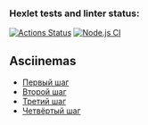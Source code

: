 ### Hexlet tests and linter status:
[![Actions Status](https://github.com/drakulavich/frontend-testing-react-project-lvl2/workflows/hexlet-check/badge.svg)](https://github.com/drakulavich/frontend-testing-react-project-lvl2/actions)
[![Node.js CI](https://github.com/drakulavich/frontend-testing-react-project-lvl2/actions/workflows/main.yml/badge.svg)](https://github.com/drakulavich/frontend-testing-react-project-lvl2/actions/workflows/main.yml)

## Asciinemas

* [Первый шаг](https://asciinema.org/a/Q8ac9a1muEbohxUEt9N01tR5N)
* [Второй шаг](https://asciinema.org/a/WlqNK71KZVKs5CPL2UJyZboX0)
* [Третий шаг](https://asciinema.org/a/jcTxwPhS1HqdABEnmeSTYvlgy)
* [Четвёртый шаг](https://asciinema.org/a/ZdBbE0AEpHBDkP3iH7otRxjqm)
